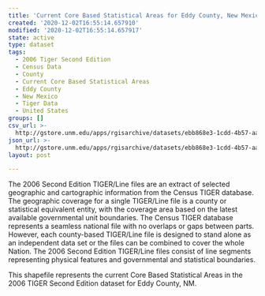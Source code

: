 ```yaml
---
title: 'Current Core Based Statistical Areas for Eddy County, New Mexico, 2006se TIGER'
created: '2020-12-02T16:55:14.657910'
modified: '2020-12-02T16:55:14.657917'
state: active
type: dataset
tags:
  - 2006 Tiger Second Edition
  - Census Data
  - County
  - Current Core Based Statistical Areas
  - Eddy County
  - New Mexico
  - Tiger Data
  - United States
groups: []
csv_url: >-
  http://gstore.unm.edu/apps/rgisarchive/datasets/ebb868e3-1cdd-4b57-aa23-4d3642903428/tgr2006se_eddy_cbsacu.derived.csv
json_url: >-
  http://gstore.unm.edu/apps/rgisarchive/datasets/ebb868e3-1cdd-4b57-aa23-4d3642903428/tgr2006se_eddy_cbsacu.derived.json
layout: post

---
```

The 2006 Second Edition TIGER/Line files are an extract of selected geographic and cartographic information from the Census TIGER database.  The geographic coverage for a single TIGER/Line file is a county or statistical equivalent entity, with the coverage area based on the latest available governmental unit boundaries. The Census TIGER database represents a seamless national file with no overlaps or gaps between parts.  However, each county-based TIGER/Line file is designed to stand alone as an independent data set or the files can be combined to cover the whole Nation.  The 2006 Second Edition  TIGER/Line files consist of line segments representing physical features and governmental and statistical boundaries.  

This shapefile represents the current Core Based Statistical Areas in the 2006 TIGER Second Edition dataset for Eddy County, NM.
